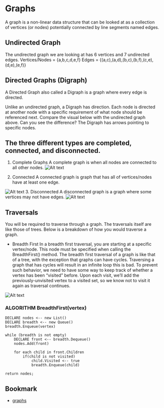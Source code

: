 # Graphs
A graph is a non-linear data structure that can be looked at as a collection of vertices (or nodes) potentially connected by line segments named edges.



## Undirected Graph

The undirected graph we are looking at has 6 vertices and 7 undirected edges.
 Vertices/Nodes = {a,b,c,d,e,f}
Edges = {(a,c),(a,d),(b,c),(b,f),(c,e),(d,e),(e,f)}

## Directed Graphs (Digraph)
A Directed Graph also called a Digraph is a graph where every edge is directed.

Unlike an undirected graph, a Digraph has direction. Each node is directed at another node with a specific requirement of what node should be referenced next.
 Compare the visual below with the undirected graph above. Can you see the difference? The Digraph has arrows pointing to specific nodes.



## The three different types are completed, connected, and disconnected.

1. Complete Graphs
    A complete graph is when all nodes are connected to all other nodes.
![Alt text](https://codefellows.github.io/common_curriculum/data_structures_and_algorithms/Code_401/class-35/resources/assets/CompleteGraph.PNG)


2. Connected
    A connected graph is graph that has all of vertices/nodes have at least one edge.


![Alt text](https://codefellows.github.io/common_curriculum/data_structures_and_algorithms/Code_401/class-35/resources/assets/ConnectedGraph.PNG)
3. Disconnected
    A disconnected graph is a graph where some vertices may not have edges.
![Alt text](https://codefellows.github.io/common_curriculum/data_structures_and_algorithms/Code_401/class-35/resources/assets/DisconnectedGraph.PNG)




## Traversals
You will be required to traverse through a graph. The traversals itself are like those of trees. Below is a breakdown of how you would traverse a graph.

- Breadth First
In a breadth first traversal, you are starting at a specific vertex/node. This node must be specified when calling the BreadthFirst() method. The breadth first traversal of a graph is like that of a tree, with the exception that graphs can have cycles. Traversing a graph that has cycles will result in an infinite loop this is bad. To prevent such behavior, we need to have some way to keep track of whether a vertex has been “visited” before. Upon each visit, we’ll add the previously-unvisited vertex to a visited set, so we know not to visit it again as traversal continues.

![Alt text](https://codefellows.github.io/common_curriculum/data_structures_and_algorithms/Code_401/class-35/resources/assets/BreadthFirst.PNG)

### ALGORITHM BreadthFirst(vertex)
    DECLARE nodes <-- new List()
    DECLARE breadth <-- new Queue()
    breadth.Enqueue(vertex)

    while (breadth is not empty)
        DECLARE front <-- breadth.Dequeue()
        nodes.Add(front)

        for each child in front.Children
            if(child is not visited)
                child.Visited <-- true
                breadth.Enqueue(child)   

    return nodes;

## Bookmark

- [graphs](https://codefellows.github.io/common_curriculum/data_structures_and_algorithms/Code_401/class-35/resources/graphs.html)
